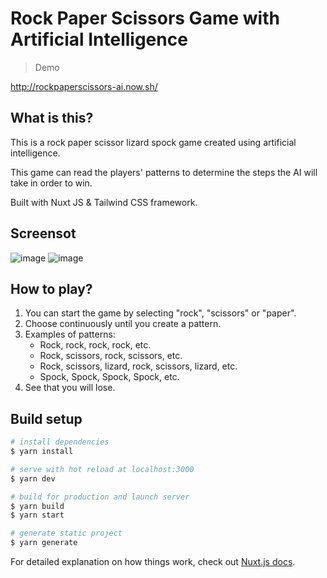 # Rock Paper Scissors Game with Artificial Intelligence

> Demo

http://rockpaperscissors-ai.now.sh/

## What is this?

This is a rock paper scissor lizard spock game created using artificial intelligence.  

This game can read the players' patterns to determine the steps the AI will take in order to win.  

Built with Nuxt JS & Tailwind CSS framework.  

## Screensot

![image](![image](https://github.com/VainaviS/rock-paper-scissor-lizard-spock-with-AI/assets/75711421/cbc5258d-891b-4b85-9cee-41113f781647))
![image](![image]![image](https://github.com/VainaviS/rock-paper-scissor-lizard-spock-with-AI/assets/75711421/066b9140-17e4-4106-a8bd-57c43e7158f3))
## How to play?

1. You can start the game by selecting "rock", "scissors" or "paper".
2. Choose continuously until you create a pattern.
3. Examples of patterns:
    - Rock, rock, rock, rock, etc.
    - Rock, scissors, rock, scissors, etc.
    - Rock, scissors, lizard, rock, scissors, lizard, etc.
    - Spock, Spock, Spock, Spock, etc.
4. See that you will lose.

## Build setup

```bash
# install dependencies
$ yarn install

# serve with hot reload at localhost:3000
$ yarn dev

# build for production and launch server
$ yarn build
$ yarn start

# generate static project
$ yarn generate
```

For detailed explanation on how things work, check out [Nuxt.js docs](https://nuxtjs.org).
